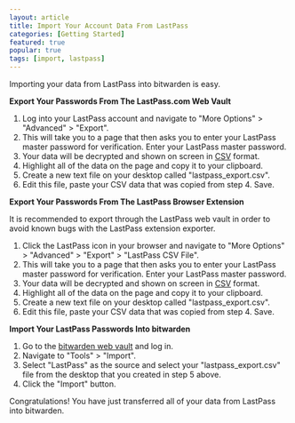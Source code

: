 ```yaml
---
layout: article
title: Import Your Account Data From LastPass
categories: [Getting Started]
featured: true
popular: true
tags: [import, lastpass]
---
```


Importing your data from LastPass into bitwarden is easy. 

**Export Your Passwords From The LastPass.com Web Vault**

1. Log into your LastPass account and navigate to "More Options" > "Advanced" > "Export". 
2. This will take you to a page that then asks you to enter your LastPass master password for verification.
   Enter your LastPass master password.
3. Your data will be decrypted and shown on screen in [CSV][csv] format.
4. Highlight all of the data on the page and copy it to your clipboard.
5. Create a new text file on your desktop called "lastpass_export.csv".
6. Edit this file, paste your CSV data that was copied from step 4. Save.

**Export Your Passwords From The LastPass Browser Extension**

<div class="alert alert-warning">
    <p>It is recommended to export through the LastPass web vault in order to avoid known bugs with the LastPass extension exporter.</p>
</div>

1. Click the LastPass icon in your browser and navigate to "More Options" > "Advanced" > "Export" > "LastPass CSV File".
2. This will take you to a page that then asks you to enter your LastPass master password for verification.
   Enter your LastPass master password.
3. Your data will be decrypted and shown on screen in [CSV][csv] format.
4. Highlight all of the data on the page and copy it to your clipboard.
5. Create a new text file on your desktop called "lastpass_export.csv".
6. Edit this file, paste your CSV data that was copied from step 4. Save.

**Import Your LastPass Passwords Into bitwarden**

1. Go to the [bitwarden web vault][bitwarden-vault] and log in.
2. Navigate to "Tools" > "Import".
3. Select "LastPass" as the source and select your "lastpass_export.csv" file from the desktop that you created in step 5
   above.
4. Click the "Import" button.

Congratulations! You have just transferred all of your data from LastPass into bitwarden.

[csv]: https://en.wikipedia.org/wiki/Comma-separated_values
[bitwarden-vault]: https://vault.bitwarden.com
